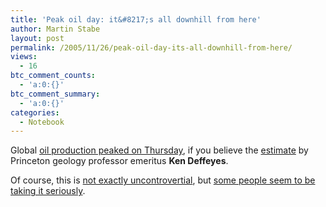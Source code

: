 ```yaml
---
title: 'Peak oil day: it&#8217;s all downhill from here'
author: Martin Stabe
layout: post
permalink: /2005/11/26/peak-oil-day-its-all-downhill-from-here/
views:
  - 16
btc_comment_counts:
  - 'a:0:{}'
btc_comment_summary:
  - 'a:0:{}'
categories:
  - Notebook
---
```

Global [oil production peaked on Thursday][1], if you believe the [estimate][2] by Princeton geology professor emeritus **Ken Deffeyes**.

Of course, this is [not exactly uncontrovertial][3], but [some people seem to be taking it seriously][4].

 [1]: http://www.worldchanging.com/archives/003784.html
 [2]: http://www.princeton.edu/hubbert/current-events-04-01.html
 [3]: http://www.washingtonmonthly.com/archives/individual/2004_08/004500.php
 [4]: http://www.usatoday.com/money/industries/energy/2005-11-24-peak-oil-usat_x.htm